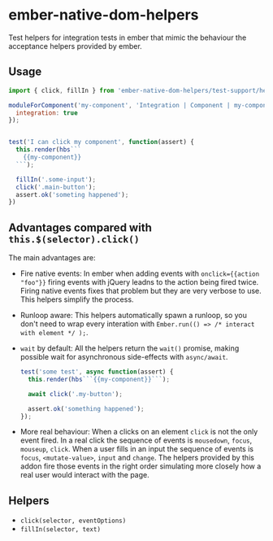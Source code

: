 # ember-native-dom-helpers

Test helpers for integration tests in ember that mimic the behaviour the acceptance 
helpers provided by ember.

## Usage

```js
import { click, fillIn } from 'ember-native-dom-helpers/test-support/helpers';

moduleForComponent('my-component', 'Integration | Component | my-component', {
  integration: true
});


test('I can click my component', function(assert) {
  this.render(hbs```
    {{my-component}}
  ```);

  fillIn('.some-input');
  click('.main-button');
  assert.ok('someting happened');
})
```

## Advantages compared with `this.$(selector).click()`

The main advantages are:

- Fire native events: In ember when adding events with `onclick={{action "foo"}}` firing 
  events with jQuery leadns to the action being fired twice. Firing native events fixes
  that problem but they are very verbose to use. This helpers simplify the process.

- Runloop aware: This helpers automatically spawn a runloop, so you don't need to wrap
  every interation with `Ember.run(() => /* interact with element */ );`. 

- `wait` by default: All the helpers return the `wait()` promise, making possible wait
  for asynchronous side-effects with `async/await`.

  ```js
  test('some test', async function(assert) {
    this.render(hbs```{{my-component}}```);

    await click('.my-button');

    assert.ok('something happened');
  });
  ```

- More real behaviour: When a clicks on an element `click` is not the only event fired. In a 
  real click the sequence of events is `mousedown`, `focus`, `mouseup`, `click`. When a user
  fills in an input the sequence of events is `focus`, `<mutate-value>`, `input` and `change`.
  The helpers provided by this addon fire those events in the right order simulating more 
  closely how a real user would interact with the page.

## Helpers

- `click(selector, eventOptions)`
- `fillIn(selector, text)`
